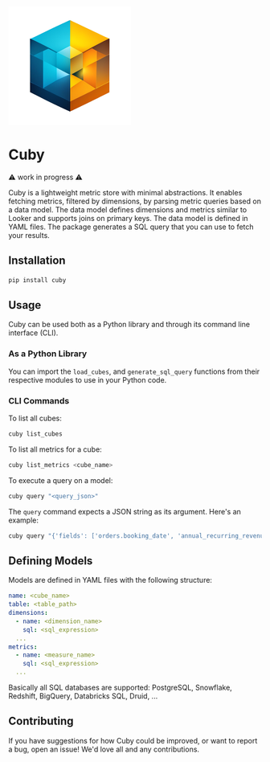 ![DotCube](assets/dotcube.png)
# Cuby
⚠️ work in progress ⚠️

Cuby is a lightweight metric store with minimal abstractions. 
It enables fetching metrics, filtered by dimensions, by parsing metric queries based on a data model. 
The data model defines dimensions and metrics similar to Looker and supports joins on primary keys. 
The data model is defined in YAML files. 
The package generates a SQL query that you can use to fetch your results.

## Installation

```bash
pip install cuby
```

## Usage

Cuby can be used both as a Python library and through its command line interface (CLI).

### As a Python Library

You can import the `load_cubes`, and `generate_sql_query` functions from their respective modules to use in your Python code.

### CLI Commands

To list all cubes:

```bash
cuby list_cubes
```

To list all metrics for a cube:

```bash
cuby list_metrics <cube_name>
```

To execute a query on a model:

```bash
cuby query "<query_json>"
```

The `query` command expects a JSON string as its argument. Here's an example:

```bash
cuby query "{'fields': ['orders.booking_date', 'annual_recurring_revenue', 'churned_revenue'], 'filter': {'country_id': '45', 'product_brand': 'BIG'}, 'sorts': ['booking_date'], 'limit': 300}"
```

## Defining Models

Models are defined in YAML files with the following structure:

```yaml
name: <cube_name>
table: <table_path>
dimensions:
  - name: <dimension_name>
    sql: <sql_expression>
  ...
metrics:
  - name: <measure_name>
    sql: <sql_expression>
  ...
```

Basically all SQL databases are supported: PostgreSQL, Snowflake, Redshift, BigQuery, Databricks SQL, Druid, ...

## Contributing

If you have suggestions for how Cuby could be improved, or want to report a bug, open an issue! 
We'd love all and any contributions.
